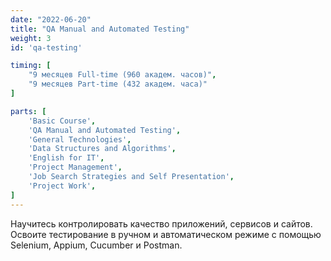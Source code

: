 ```yaml
---
date: "2022-06-20"
title: "QA Manual and Automated Testing"
weight: 3
id: 'qa-testing'

timing: [
    "9 месяцев Full-time (960 академ. часов)",
    "9 месяцев Part-time (432 академ. часа)"
]

parts: [
    'Basic Course',
    'QA Manual and Automated Testing',
    'General Technologies',
    'Data Structures and Algorithms',
    'English for IT',
    'Project Management',
    'Job Search Strategies and Self Presentation',
    'Project Work',
]
---
```


Научитесь контролировать качество приложений, сервисов и сайтов. Освоите тестирование в ручном и автоматическом режиме с помощью Selenium, Appium, Cucumber и Postman.
